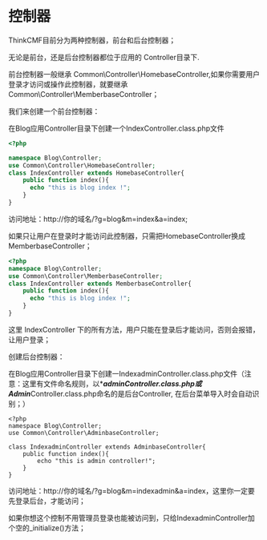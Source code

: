 # 控制器

ThinkCMF目前分为两种控制器，前台和后台控制器；

无论是前台，还是后台控制器都位于应用的 Controller目录下.

前台控制器一般继承 Common\Controller\HomebaseController,如果你需要用户登录才访问或操作此控制器，就要继承 Common\Controller\MemberbaseController；

我们来创建一个前台控制器：

在Blog应用Controller目录下创建一个IndexController.class.php文件

```php
<?php

namespace Blog\Controller;
use Common\Controller\HomebaseController;
class IndexController extends HomebaseController{
    public function index(){
      echo "this is blog index !";
    }
}
```
访问地址：http://你的域名/?g=blog&m=index&a=index;

如果只让用户在登录时才能访问此控制器，只需把HomebaseController换成MemberbaseController；

```php
<?php
namespace Blog\Controller;
use Common\Controller\MemberbaseController;
class IndexController extends MemberbaseController{
    public function index(){
      echo "this is blog index !";
    }
}
```
这里 IndexController 下的所有方法，用户只能在登录后才能访问，否则会报错，让用户登录；



创建后台控制器：

在Blog应用Controller目录下创建一IndexadminController.class.php文件（注意：这里有文件命名规则，以****adminController.class.php或 Admin***Controller.class.php命名的是后台Controller, 在后台菜单导入时会自动识别；）

```
<?php
namespace Blog\Controller;
use Common\Controller\AdminbaseController;

class IndexadminController extends AdminbaseController{
    public function index(){
        echo "this is admin controller!";
    }
}
```
访问地址：http://你的域名/?g=blog&m=indexadmin&a=index，这里你一定要先登录后台，才能访问；

如果你想这个控制不用管理员登录也能被访问到，只给IndexadminController加个空的_initialize()方法；

<?php
namespace Blog\Controller;
use Common\Controller\AdminbaseController;

class IndexadminController extends AdminbaseController{

    //初始化，这里不执行父类的初始化方法
    public function _initialize(){}
    
    public function index(){
        echo "this is admin controller!";
    }
}